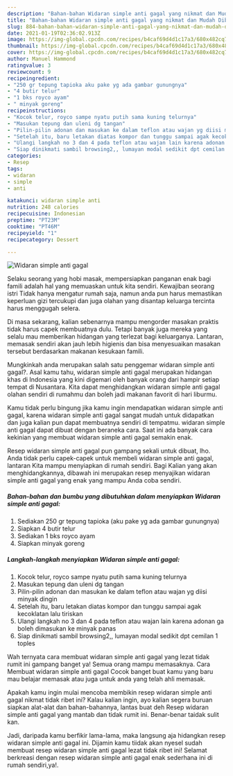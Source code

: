 ```yaml
---
description: "Bahan-bahan Widaran simple anti gagal yang nikmat dan Mudah Dibuat"
title: "Bahan-bahan Widaran simple anti gagal yang nikmat dan Mudah Dibuat"
slug: 884-bahan-bahan-widaran-simple-anti-gagal-yang-nikmat-dan-mudah-dibuat
date: 2021-01-19T02:36:02.913Z
image: https://img-global.cpcdn.com/recipes/b4caf69d4d1c17a3/680x482cq70/widaran-simple-anti-gagal-foto-resep-utama.jpg
thumbnail: https://img-global.cpcdn.com/recipes/b4caf69d4d1c17a3/680x482cq70/widaran-simple-anti-gagal-foto-resep-utama.jpg
cover: https://img-global.cpcdn.com/recipes/b4caf69d4d1c17a3/680x482cq70/widaran-simple-anti-gagal-foto-resep-utama.jpg
author: Manuel Hammond
ratingvalue: 3
reviewcount: 9
recipeingredient:
- "250 gr tepung tapioka aku pake yg ada gambar gunungnya"
- "4 butir telur"
- "1 bks royco ayam"
- " minyak goreng"
recipeinstructions:
- "Kocok telur, royco sampe nyatu putih sama kuning telurnya"
- "Masukan tepung dan uleni dg tangan"
- "Pilin-pilin adonan dan masukan ke dalam teflon atau wajan yg diisi minyak dingin"
- "Setelah itu, baru letakan diatas kompor dan tunggu sampai agak kecoklatan lalu tiriskan"
- "Ulangi langkah no 3 dan 4 pada teflon atau wajan lain karena adonan ga boleh dimasukan ke minyak panas"
- "Siap dinikmati sambil browsing2,, lumayan modal sedikit dpt cemilan 1 toples"
categories:
- Resep
tags:
- widaran
- simple
- anti

katakunci: widaran simple anti 
nutrition: 248 calories
recipecuisine: Indonesian
preptime: "PT23M"
cooktime: "PT46M"
recipeyield: "1"
recipecategory: Dessert

---
```



![Widaran simple anti gagal](https://img-global.cpcdn.com/recipes/b4caf69d4d1c17a3/680x482cq70/widaran-simple-anti-gagal-foto-resep-utama.jpg)

Selaku seorang yang hobi masak, mempersiapkan panganan enak bagi famili adalah hal yang memuaskan untuk kita sendiri. Kewajiban seorang istri Tidak hanya mengatur rumah saja, namun anda pun harus memastikan keperluan gizi tercukupi dan juga olahan yang disantap keluarga tercinta harus menggugah selera.

Di masa  sekarang, kalian sebenarnya mampu mengorder masakan praktis tidak harus capek membuatnya dulu. Tetapi banyak juga mereka yang selalu mau memberikan hidangan yang terlezat bagi keluarganya. Lantaran, memasak sendiri akan jauh lebih higienis dan bisa menyesuaikan masakan tersebut berdasarkan makanan kesukaan famili. 



Mungkinkah anda merupakan salah satu penggemar widaran simple anti gagal?. Asal kamu tahu, widaran simple anti gagal merupakan hidangan khas di Indonesia yang kini digemari oleh banyak orang dari hampir setiap tempat di Nusantara. Kita dapat menghidangkan widaran simple anti gagal olahan sendiri di rumahmu dan boleh jadi makanan favorit di hari liburmu.

Kamu tidak perlu bingung jika kamu ingin mendapatkan widaran simple anti gagal, karena widaran simple anti gagal sangat mudah untuk didapatkan dan juga kalian pun dapat membuatnya sendiri di tempatmu. widaran simple anti gagal dapat dibuat dengan beraneka cara. Saat ini ada banyak cara kekinian yang membuat widaran simple anti gagal semakin enak.

Resep widaran simple anti gagal pun gampang sekali untuk dibuat, lho. Anda tidak perlu capek-capek untuk membeli widaran simple anti gagal, lantaran Kita mampu menyiapkan di rumah sendiri. Bagi Kalian yang akan menghidangkannya, dibawah ini merupakan resep menyajikan widaran simple anti gagal yang enak yang mampu Anda coba sendiri.

<!--inarticleads1-->

##### Bahan-bahan dan bumbu yang dibutuhkan dalam menyiapkan Widaran simple anti gagal:

1. Sediakan 250 gr tepung tapioka (aku pake yg ada gambar gunungnya)
1. Siapkan 4 butir telur
1. Sediakan 1 bks royco ayam
1. Siapkan  minyak goreng




<!--inarticleads2-->

##### Langkah-langkah menyiapkan Widaran simple anti gagal:

1. Kocok telur, royco sampe nyatu putih sama kuning telurnya
1. Masukan tepung dan uleni dg tangan
1. Pilin-pilin adonan dan masukan ke dalam teflon atau wajan yg diisi minyak dingin
1. Setelah itu, baru letakan diatas kompor dan tunggu sampai agak kecoklatan lalu tiriskan
1. Ulangi langkah no 3 dan 4 pada teflon atau wajan lain karena adonan ga boleh dimasukan ke minyak panas
1. Siap dinikmati sambil browsing2,, lumayan modal sedikit dpt cemilan 1 toples




Wah ternyata cara membuat widaran simple anti gagal yang lezat tidak rumit ini gampang banget ya! Semua orang mampu memasaknya. Cara Membuat widaran simple anti gagal Cocok banget buat kamu yang baru mau belajar memasak atau juga untuk anda yang telah ahli memasak.

Apakah kamu ingin mulai mencoba membikin resep widaran simple anti gagal nikmat tidak ribet ini? Kalau kalian ingin, ayo kalian segera buruan siapkan alat-alat dan bahan-bahannya, lantas buat deh Resep widaran simple anti gagal yang mantab dan tidak rumit ini. Benar-benar taidak sulit kan. 

Jadi, daripada kamu berfikir lama-lama, maka langsung aja hidangkan resep widaran simple anti gagal ini. Dijamin kamu tiidak akan nyesel sudah membuat resep widaran simple anti gagal lezat tidak ribet ini! Selamat berkreasi dengan resep widaran simple anti gagal enak sederhana ini di rumah sendiri,ya!.

